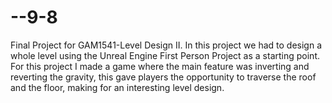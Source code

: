 # --9-8
Final Project for GAM1541-Level Design II. In this project we had to design a whole level using the Unreal Engine First Person Project as a starting point.  For this project I made a game where the main feature was inverting and reverting the gravity, this gave players the opportunity to traverse the roof and the floor, making for an interesting level design.
